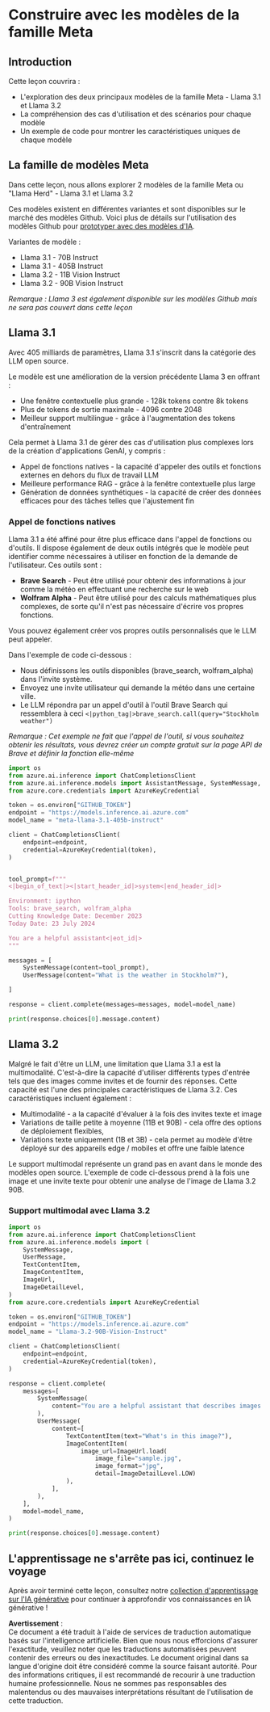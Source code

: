 # Construire avec les modèles de la famille Meta

## Introduction

Cette leçon couvrira :

- L'exploration des deux principaux modèles de la famille Meta - Llama 3.1 et Llama 3.2
- La compréhension des cas d'utilisation et des scénarios pour chaque modèle
- Un exemple de code pour montrer les caractéristiques uniques de chaque modèle

## La famille de modèles Meta

Dans cette leçon, nous allons explorer 2 modèles de la famille Meta ou "Llama Herd" - Llama 3.1 et Llama 3.2

Ces modèles existent en différentes variantes et sont disponibles sur le marché des modèles Github. Voici plus de détails sur l'utilisation des modèles Github pour [prototyper avec des modèles d'IA](https://docs.github.com/en/github-models/prototyping-with-ai-models?WT.mc_id=academic-105485-koreyst).

Variantes de modèle :
- Llama 3.1 - 70B Instruct
- Llama 3.1 - 405B Instruct
- Llama 3.2 - 11B Vision Instruct
- Llama 3.2 - 90B Vision Instruct

*Remarque : Llama 3 est également disponible sur les modèles Github mais ne sera pas couvert dans cette leçon*

## Llama 3.1

Avec 405 milliards de paramètres, Llama 3.1 s'inscrit dans la catégorie des LLM open source.

Le modèle est une amélioration de la version précédente Llama 3 en offrant :

- Une fenêtre contextuelle plus grande - 128k tokens contre 8k tokens
- Plus de tokens de sortie maximale - 4096 contre 2048
- Meilleur support multilingue - grâce à l'augmentation des tokens d'entraînement

Cela permet à Llama 3.1 de gérer des cas d'utilisation plus complexes lors de la création d'applications GenAI, y compris :
- Appel de fonctions natives - la capacité d'appeler des outils et fonctions externes en dehors du flux de travail LLM
- Meilleure performance RAG - grâce à la fenêtre contextuelle plus large
- Génération de données synthétiques - la capacité de créer des données efficaces pour des tâches telles que l'ajustement fin

### Appel de fonctions natives

Llama 3.1 a été affiné pour être plus efficace dans l'appel de fonctions ou d'outils. Il dispose également de deux outils intégrés que le modèle peut identifier comme nécessaires à utiliser en fonction de la demande de l'utilisateur. Ces outils sont :

- **Brave Search** - Peut être utilisé pour obtenir des informations à jour comme la météo en effectuant une recherche sur le web
- **Wolfram Alpha** - Peut être utilisé pour des calculs mathématiques plus complexes, de sorte qu'il n'est pas nécessaire d'écrire vos propres fonctions.

Vous pouvez également créer vos propres outils personnalisés que le LLM peut appeler.

Dans l'exemple de code ci-dessous :

- Nous définissons les outils disponibles (brave_search, wolfram_alpha) dans l'invite système.
- Envoyez une invite utilisateur qui demande la météo dans une certaine ville.
- Le LLM répondra par un appel d'outil à l'outil Brave Search qui ressemblera à ceci `<|python_tag|>brave_search.call(query="Stockholm weather")`

*Remarque : Cet exemple ne fait que l'appel de l'outil, si vous souhaitez obtenir les résultats, vous devrez créer un compte gratuit sur la page API de Brave et définir la fonction elle-même*

```python 
import os
from azure.ai.inference import ChatCompletionsClient
from azure.ai.inference.models import AssistantMessage, SystemMessage, UserMessage
from azure.core.credentials import AzureKeyCredential

token = os.environ["GITHUB_TOKEN"]
endpoint = "https://models.inference.ai.azure.com"
model_name = "meta-llama-3.1-405b-instruct"

client = ChatCompletionsClient(
    endpoint=endpoint,
    credential=AzureKeyCredential(token),
)


tool_prompt=f"""
<|begin_of_text|><|start_header_id|>system<|end_header_id|>

Environment: ipython
Tools: brave_search, wolfram_alpha
Cutting Knowledge Date: December 2023
Today Date: 23 July 2024

You are a helpful assistant<|eot_id|>
"""

messages = [
    SystemMessage(content=tool_prompt),
    UserMessage(content="What is the weather in Stockholm?"),

]

response = client.complete(messages=messages, model=model_name)

print(response.choices[0].message.content)
```

## Llama 3.2

Malgré le fait d'être un LLM, une limitation que Llama 3.1 a est la multimodalité. C'est-à-dire la capacité d'utiliser différents types d'entrée tels que des images comme invites et de fournir des réponses. Cette capacité est l'une des principales caractéristiques de Llama 3.2. Ces caractéristiques incluent également :

- Multimodalité - a la capacité d'évaluer à la fois des invites texte et image
- Variations de taille petite à moyenne (11B et 90B) - cela offre des options de déploiement flexibles,
- Variations texte uniquement (1B et 3B) - cela permet au modèle d'être déployé sur des appareils edge / mobiles et offre une faible latence

Le support multimodal représente un grand pas en avant dans le monde des modèles open source. L'exemple de code ci-dessous prend à la fois une image et une invite texte pour obtenir une analyse de l'image de Llama 3.2 90B.

### Support multimodal avec Llama 3.2

```python 
import os
from azure.ai.inference import ChatCompletionsClient
from azure.ai.inference.models import (
    SystemMessage,
    UserMessage,
    TextContentItem,
    ImageContentItem,
    ImageUrl,
    ImageDetailLevel,
)
from azure.core.credentials import AzureKeyCredential

token = os.environ["GITHUB_TOKEN"]
endpoint = "https://models.inference.ai.azure.com"
model_name = "Llama-3.2-90B-Vision-Instruct"

client = ChatCompletionsClient(
    endpoint=endpoint,
    credential=AzureKeyCredential(token),
)

response = client.complete(
    messages=[
        SystemMessage(
            content="You are a helpful assistant that describes images in details."
        ),
        UserMessage(
            content=[
                TextContentItem(text="What's in this image?"),
                ImageContentItem(
                    image_url=ImageUrl.load(
                        image_file="sample.jpg",
                        image_format="jpg",
                        detail=ImageDetailLevel.LOW)
                ),
            ],
        ),
    ],
    model=model_name,
)

print(response.choices[0].message.content)
```

## L'apprentissage ne s'arrête pas ici, continuez le voyage

Après avoir terminé cette leçon, consultez notre [collection d'apprentissage sur l'IA générative](https://aka.ms/genai-collection?WT.mc_id=academic-105485-koreyst) pour continuer à approfondir vos connaissances en IA générative !

**Avertissement** :  
Ce document a été traduit à l'aide de services de traduction automatique basés sur l'intelligence artificielle. Bien que nous nous efforcions d'assurer l'exactitude, veuillez noter que les traductions automatisées peuvent contenir des erreurs ou des inexactitudes. Le document original dans sa langue d'origine doit être considéré comme la source faisant autorité. Pour des informations critiques, il est recommandé de recourir à une traduction humaine professionnelle. Nous ne sommes pas responsables des malentendus ou des mauvaises interprétations résultant de l'utilisation de cette traduction.